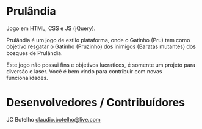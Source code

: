 # Prulândia

Jogo em HTML, CSS e JS (jQuery).

Prulândia é um jogo de estilo plataforma, onde o Gatinho (Pru) tem como objetivo resgatar o Gatinho (Pruzinho) dos inimigos (Baratas mutantes) dos bosques de Prulândia.

Este jogo não possui fins e objetivos lucraticos, é somente um projeto para diversão e laser. Você é bem vindo para contribuir com novas funcionalidades.

# Desenvolvedores / Contribuídores

JC Botelho <claudio.botelho@live.com>
